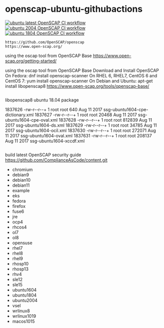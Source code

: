 # openscap-ubuntu-githubactions

[![ubuntu latest OpenSCAP CI workflow](https://github.com/githubfoam/openscap-ubuntu-githubactions/actions/workflows/openscap-latest-wf.yml/badge.svg)](https://github.com/githubfoam/openscap-ubuntu-githubactions/actions/workflows/openscap-latest-wf.yml)  
[![ubuntu 2004 OpenSCAP CI workflow](https://github.com/githubfoam/openscap-ubuntu-githubactions/actions/workflows/openscap-2004-wf.yml/badge.svg)](https://github.com/githubfoam/openscap-ubuntu-githubactions/actions/workflows/openscap-2004-wf.yml)  
[![ubuntu 1804 OpenSCAP CI workflow](https://github.com/githubfoam/openscap-ubuntu-githubactions/actions/workflows/openscap-1804-wf.yml/badge.svg)](https://github.com/githubfoam/openscap-ubuntu-githubactions/actions/workflows/openscap-1804-wf.yml)
~~~~
https://github.com/OpenSCAP/openscap
https://www.open-scap.org/
~~~~
using the oscap tool from OpenSCAP Base
https://www.open-scap.org/getting-started/

using the oscap tool from OpenSCAP Base
Download and Install OpenSCAP
On Fedora:
    dnf install openscap-scanner
On RHEL 6, RHEL7, CentOS 6 and CentOS 7:
    yum install openscap-scanner
On Debian and Ubuntu:
apt-get install libopenscap8
https://www.open-scap.org/tools/openscap-base/

~~~~
~~~~
libopenscap8 ubuntu 18.04 package

1837626 -rw-r--r--+   1 root root     640 Aug 11  2017 ssg-ubuntu1604-cpe-dictionary.xml
1837627 -rw-r--r--+   1 root root   20468 Aug 11  2017 ssg-ubuntu1604-cpe-oval.xml
1837628 -rw-r--r--+   1 root root  812839 Aug 11  2017 ssg-ubuntu1604-ds.xml
1837629 -rw-r--r--+   1 root root   34785 Aug 11  2017 ssg-ubuntu1604-ocil.xml
1837630 -rw-r--r--+   1 root root  272071 Aug 11  2017 ssg-ubuntu1604-oval.xml
1837631 -rw-r--r--+   1 root root  208137 Aug 11  2017 ssg-ubuntu1604-xccdf.xml
~~~~

~~~~
build latest OpenSCAP security guide
https://github.com/ComplianceAsCode/content.git

 * chromium
 * debian9
 * debian10
 * debian11
 * example
 * eks
 * fedora
 * firefox
 * fuse6
 * jre
 * ocp4
 * rhcos4
 * ol7
 * ol8
 * opensuse
 * rhel7
 * rhel8
 * rhel9
 * rhosp10
 * rhosp13
 * rhv4
 * sle12
 * sle15
 * ubuntu1604
 * ubuntu1804
 * ubuntu2004
 * vsel
 * wrlinux8
 * wrlinux1019
 * macos1015
~~~~